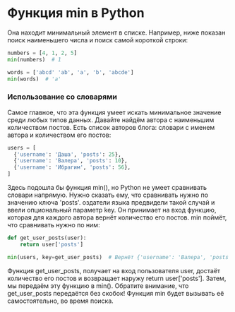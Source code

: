 # Функция min в Python
Она находит минимальный элемент в списке.
Например, ниже показан поиск наименьшего числа и поиск самой короткой строки:
```Python
numbers = [4, 1, 2, 5]
min(numbers)  # 1

words = ['abcd' 'ab', 'a', 'b', 'abcde']
min(words)  # 'a'
```

### Использование со словарями
Самое главное, что эта функция умеет искать минимальное значение среди любых типов данных.
Давайте найдём автора с наименьшим количеством постов. Есть список авторов блога: словари с именем автора и количеством его постов:
```Python
users = [
  {'username': 'Даша', 'posts': 25},
  {'username': 'Валера', 'posts': 10},
  {'username': 'Ибрагим', 'posts': 56},
]
```

Здесь подошла бы функция min(), но Python не умеет сравнивать словари напрямую. Нужно сказать ему, что сравнивать нужно по значению ключа 'posts'.
оздатели языка предвидели такой случай и ввели опциональный параметр key. Он принимает на вход функцию, которая для каждого автора вернёт количество его постов. 
min поймёт, что сравнивать нужно по ним:
```Python
def get_user_posts(user):
    return user['posts']

min(users, key=get_user_posts)  # Вернёт {'username': 'Валера', 'posts': 10}
```
Функция get_user_posts, получает на вход пользователя user, достаёт количество его постов и возвращает наружу return user['posts']. Затем, мы передаём эту функцию в min(). 
Обратите внимание, что get_user_posts передаётся без скобок! Функция min будет вызывать её самостоятельно, во время поиска.

